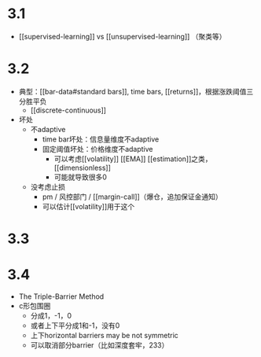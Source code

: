 # 3.1
- [[supervised-learning]] vs [[unsupervised-learning]] （聚类等）
# 3.2
- 典型：[[bar-data#standard bars]], time bars, [[returns]]，根据涨跌阈值三分胜平负
  - [[discrete-continuous]]
- 坏处
  - 不adaptive
    - time bar坏处：信息量维度不adaptive
    - 固定阈值坏处：价格维度不adaptive
      - 可以考虑[[volatility]] [[EMA]] [[estimation]]之类，[[dimensionless]]
      - 可能就导致很多0
  - 没考虑止损
    - pm / 风控部门 / [[margin-call]]（爆仓，追加保证金通知）
    - 可以估计[[volatility]]用于这个
# 3.3
# 3.4
- The Triple-Barrier Method
- c形包围圈
  - 分成1，-1，0
  - 或者上下平分成1和-1，没有0
  - 上下horizontal barriers may be not symmetric
  - 可以取消部分barrier（比如深度套牢，233）